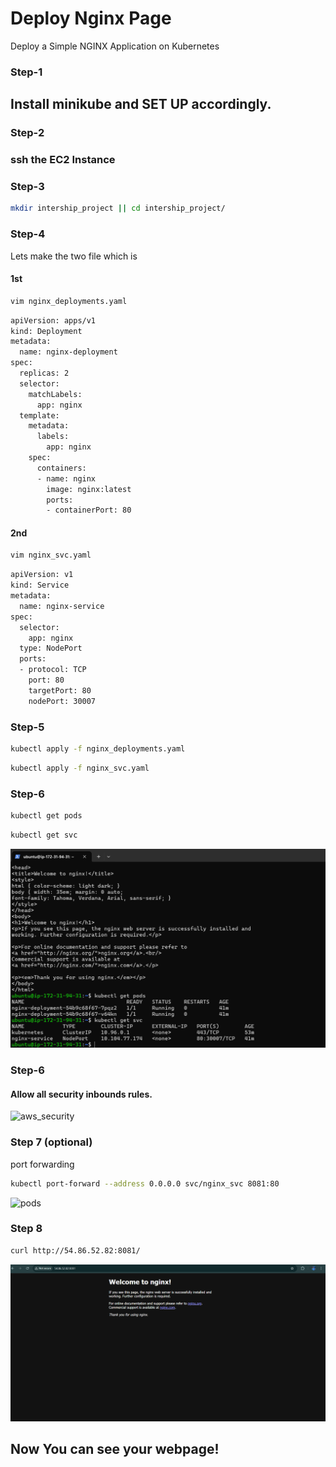 
# Deploy Nginx Page  
Deploy a Simple NGINX Application on Kubernetes

### Step-1
## Install minikube and SET UP accordingly.

### Step-2
### ssh the EC2 Instance

### Step-3
```bash
mkdir intership_project || cd intership_project/
```

### Step-4
Lets make the two file which is

#### 1st 
```bash
vim nginx_deployments.yaml
```
```bash
apiVersion: apps/v1
kind: Deployment
metadata:
  name: nginx-deployment
spec:
  replicas: 2
  selector:
    matchLabels:
      app: nginx
  template:
    metadata:
      labels:
        app: nginx
    spec:
      containers:
      - name: nginx
        image: nginx:latest
        ports:
        - containerPort: 80
```
#### 2nd 
```bash
vim nginx_svc.yaml
```
```bash
apiVersion: v1
kind: Service
metadata:
  name: nginx-service
spec:
  selector:
    app: nginx
  type: NodePort
  ports:
  - protocol: TCP
    port: 80
    targetPort: 80
    nodePort: 30007
```

### Step-5
```bash
kubectl apply -f nginx_deployments.yaml
```
```bash
kubectl apply -f nginx_svc.yaml
```
### Step-6
```bash
kubectl get pods
```
```bash
kubectl get svc
```
![pods](pods.jpg)

### Step-6 
#### Allow all security inbounds rules.
![aws_security](rules.jpg)

### Step 7 (optional)
port forwarding 
```bash
kubectl port-forward --address 0.0.0.0 svc/nginx_svc 8081:80
```
![pods](portforwarding.jpg)

### Step 8

```bash
curl http://54.86.52.82:8081/
```
![nginx](result.jpg)

## Now You can see your webpage!
